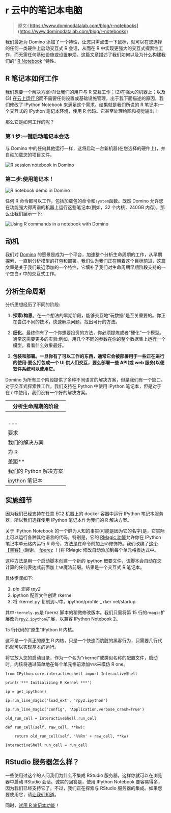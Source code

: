 # r 云中的笔记本电脑

> 原文:[https://www.dominodatalab.com/blog/r-notebooks](https://www.dominodatalab.com/blog/r-notebooks)

我们最近为 Domino 添加了一个特性，让您只需点击一下鼠标，就可以在您选择的任何一类硬件上启动交互式 R 会话，从而在 R 中实现更强大的交互式探索性工作，而无需任何基础设施或设置麻烦。这篇文章描述了我们如何以及为什么构建我们的“ [R Notebook](https://www.dominodatalab.com?utm_source=blog&utm_medium=post&utm_campaign=r-notebooks) ”特性。

## R 笔记本如何工作

我们想要一个解决方案:(1)让我们的用户与 R 交互工作；(2)在强大的机器上；以及(3) [在云上运行 R](https://www.dominodatalab.com?utm_source=blog&utm_medium=post&utm_campaign=r-notebooks)而不需要任何设置或基础设施管理。出于我下面描述的原因，我们修改了 IPython Notebook 来满足这个需求。结果就是我们所说的 R 笔记本:一个交互式的 IPython 笔记本环境，使用 R 代码。它甚至处理绘图和视觉输出！

那么它是如何工作的呢？

### 第 1 步:一键启动笔记本会话:

与 Domino 中的任何其他运行一样，这将启动一台新机器(在您选择的硬件上)，并自动加载您的项目文件。

![R session notebook in Domino](../Images/cc768f56f46ccb8cc31c03ce9aa89b5b.png)

### 第二步:使用笔记本！

![R notebook demo in Domino](../Images/57419855343815512da081bffcea7ba5.png)

任何 R 命令都可以工作，包括加载包的命令和`system`函数。既然 Domino 允许您在功能强大得离谱的机器上运行这些笔记本(例如，32 个内核，240GB 内存)，那么让我们展示一下:

![Using R commands in a notebook with Domino](../Images/60c01e1554b2fb87e23b2450aebb8027.png)

## 动机

我们对 [Domino](https://www.dominodatalab.com) 的愿景是成为一个平台，加速整个分析生命周期的工作，从早期探索，一直到分析模型的打包和部署。我们认为我们正在朝着这个目标前进，这篇文章是关于我们最近添加的一个特性，它填补了我们对生命周期早期阶段支持的一个空白:r 中的交互式工作。

## 分析生命周期

分析思想经历了不同的阶段:

1.  **探索/构思**。在一个想法的早期阶段，能够交互地“玩数据”是至关重要的。你正在尝试不同的技术，快速解决问题，找出可行的方法。
2.  **细化**。最终你有了一个你想要投资的方法，你必须提炼或者“硬化”一个模型。通常这需要更多的实验:例如，用几个不同的参数在你的整个数据集上运行一个模型，看看什么效果最好。

3.  **包装和部署。一旦你有了可以工作的东西，通常它会被部署用于一些正在进行的使用:要么打包成一个 UI 供人们交互，要么部署一些 API(或 web 服务)以便软件系统可以使用它。**

Domino 为所有三个阶段提供了多种不同语言的解决方案，但是我们有一个缺口。对于交互式探索性工作，我们支持在 Python 中使用 IPython 笔记本，但是对于在 r 中使用，我们没有一个好的解决方案。

| 分析生命周期的阶段 |
| --- |
|   | 1.探索/构思 | 2.改善 | 3.打包/部署 |
| --- | --- | --- | --- |
| 要求 | 互动环境 | 能够快速并行运行多个实验，并跟踪工作和结果 | 围绕您的模型轻松创建 GUI 或 web 服务 |
| 我们的解决方案
为 R | **我们的
差距** | 我们的面包和黄油:轻松地在远程机器上运行您的脚本，您想要多少就有多少，并保持它们都被跟踪 | 用户界面的[发射器](https://support.dominodatalab.com/hc/en-us/articles/204139569-Launchers)，API 发布的[服务器](https://rforge.net/Rserve/) |
| 我们的 Python 解决方案
 | ipython 笔记本 | 用于 UI 的[启动器](https://support.dominodatalab.com/hc/en-us/articles/204139569-Launchers)，以及用于 API 发布的 [pyro](https://github.com/irmen/Pyro4) |

## 实施细节

因为我们已经支持在任意 EC2 机器上的 docker 容器中运行 IPython 笔记本服务器，所以我们选择使用 IPython 笔记本作为我们的 R 解决方案。

关于 IPython Notebook 的一个鲜为人知的事实(可能是因为它的名字)是，它实际上可以运行各种其他语言的代码。特别是，它的 [RMagic 功能](https://ipython.org/ipython-doc/2/config/extensions/rmagic.html)允许你在 IPython 笔记本单元格内运行 R 命令，方法是在命令前加上`%R`修饰符。我们改编了[这个【黑客】](https://github.com/fperez/ipython-rkernel/blob/master/README.md)(谢谢， [fperez](https://github.com/fperez) ！)将 RMagic 修改自动添加到每个单元格表达式中。

这种方法是用一个启动脚本创建一个新的 ipython 概要文件，该脚本会自动在您计算的任何表达式前面加上`%R`魔法前缀。结果是一个交互式 R 笔记本。

具体步骤如下:

1.  *pip 安装 rpy2*
2.  ipython 配置文件创建 rkernel
3.  将 rkernel.py 复制到~/中。ipython/profile _ rker nel/startup

其中`rkernely.py`是 fperez 脚本的稍微修改版本。我们只需将第 15 行的`rmagic`扩展改为`rpy2.ipython`扩展，以兼容 IPython Notebook 2。

15 行代码的“原生”IPython R 内核。

这不是一个真正的原生 R 内核，只是一个快速而肮脏的黑客行为，只需要几行代码就可以实现基本的运行。

将它放入您的启动目录，作为一个名为“rkernel”或类似名称的配置文件，启动时，内核将通过简单地在每个单元格前添加`%%R`来模仿 R one。

```
from IPython.core.interactiveshell import InteractiveShell

print('*** Initializing R Kernel ***')

ip = get_ipython()

ip.run_line_magic('load_ext', 'rpy2.ipython')

ip.run_line_magic('config', 'Application.verbose_crash=True')

old_run_cell = InteractiveShell.run_cell

def run_cell(self, raw_cell, **kw):

    return old_run_cell(self, '%%Rn' + raw_cell, **kw)

InteractiveShell.run_cell = run_cell
```

## RStudio 服务器怎么样？

一些使用过这个的人问我们为什么不集成 RStudio 服务器，这样你就可以在浏览器中启动 RStudio 会话。诚实的回答是，使用 IPython Notebook 要容易得多，因为我们已经支持它了。不过，我们正在探索与 RStudio 服务器的集成。如果您要使用它，请[让我们知道](mailto:support@dominodatalab.com?subject=RStudio%20Server)。

同时，[试用 R 笔记本功能](https://www.dominodatalab.com?utm_source=blog&utm_medium=post&utm_campaign=r-notebooks)！